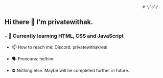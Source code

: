                                                                    # \^o^/

## Hi there 👋 I'm privatewithak.
### - 🥸 Currently learning HTML, CSS and JavaScript


- 📫 How to reach me: Discord: privatewithakreal
- 🗣️ Pronouns: he/him

- ⛔ Nothing else. Maybe will be completed further in future..

<!--
**privatewithak/privatewithak** is a ✨ _special_ ✨ repository because its `README.md` (this file) appears on your GitHub profile.

Here are some ideas to get you started:

- 🔭 I’m currently working on ...
- 🌱 I’m currently learning ...
- 👯 I’m looking to collaborate on ...
- 🤔 I’m looking for help with ...
- 💬 Ask me about ...
- 📫 How to reach me: ...
- 😄 Pronouns: ...
- ⚡ Fun fact: ...
-->
